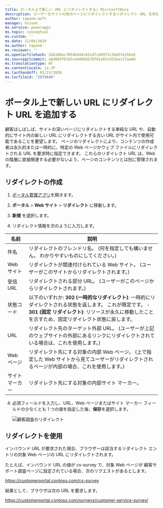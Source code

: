 ```yaml
---
title: ポータル上で新しい URL にリダイレクトする| MicrosoftDocs
description: ユーザーをサイトの他のページにリダイレクトするリダイレクト URL を作成するよう指示します。
author: tapanm-msft
manager: kvivek
ms.service: powerapps
ms.topic: conceptual
ms.custom: ''
ms.date: 11/04/2019
ms.author: tapanm
ms.reviewer: ''
ms.openlocfilehash: 2bb180ec705464d4c6314fc60973c2bd5fe15be8
ms.sourcegitcommit: a0d069f63d2ce9496d578f81e65cd32bec2faa4d
ms.translationtype: HT
ms.contentlocale: ja-JP
ms.lasthandoff: 01/23/2020
ms.locfileid: "2979449"
---
```

# <a name="add-a-redirect-url-to-a-new-url-on-a-portal"></a>ポータル上で新しい URL にリダイレクト URL を追加する

顧客はしばしば、サイトの深いページにリダイレクトする単純な URL や、自動的にサイト内の新しい URL にリダイレクトする古い URL がサイト内で使用可能であることを要望します。 ページのリダイレクトにより、コンテンツの作成者は永久的または一時的に、特定の Web ページかウェブ ファイルにリダイレクトされる URL を要求時に指定できます。 これらのリダイレクト URL は、Web の階層に直接関連する必要がないよう、ページのコンテンツとは別に管理されます。

## <a name="create-a-redirect"></a>リダイレクトの作成

1. [ポータル管理アプリ](configure-portal.md)を開きます。

2. **ポータル** > **Web サイト** > **リダイレクト** に移動します。

3. **新規** を選択します。

4. リダイレクト情報を次のように入力します。

| 名前        | 説明                                                                                                                                  |
|-------------|----------------------------------------------------------------------------------------------------------------------------------------------|
| 件名        | リダイレクトのフレンドリ名。 (何を指定しても構いません。 わかりやすいものにしてください。)                                                              |
| Web サイト     | リダイレクトが関連付けられている Web サイト。 (ユーザーがこのサイトからリダイレクトされます。)                                                         |
| 受信 URL | リダイレクトされる部分 URL。 (ユーザーがこのページからリダイレクトされます。)                                                            |
| 状態コード | 以下のいずれか:  **302 (一時的なリダイレクト)**: 一時的にリダイレクトされる状態を返します。 これが既定です。                                               -   **301 (固定 リダイレクト)**: リソースが永久に移動したことを示すため、固定リダイレクト状態に戻します。                          |
| URL         | リダイレクト先のターゲット外部 URL。 (ユーザーが上記のウェブサイトの外部にあるリンクにリダイレクトされている場合は、これを使用します。)                            |
| Web ページ    | リダイレクト先にする対象の内部 Web ページ。 (上で指定した Web サイトから見てユーザーがリダイレクトされるページが内部の場合、これを使用します。) |
| サイト マーカー | リダイレクト先にする対象の内部サイト マーカー。                                                                                           |

4. 必須フィールドを入力し、URL、Web ページまたはサイト マーカー フィールドの少なくとも 1 つの値を指定した後、**保存**を選択します。

    ![顧客調査のリダイレクト](../media/redirect-customer-survey.png "顧客調査のリダイレクト")  

## <a name="use-the-redirect"></a>リダイレクトを使用

インバウンド URL が要求された場合、ブラウザーは該当するリダイレクト エントリの対象 Web ページの URL にリダイレクトされます。

たとえば、インバウンド URL の値が cs-survey で、対象 Web ページが 顧客サポート調査ページに設定されている場合、次のリクエストがあるとします。

https://customerportal.contoso.com/cs-survey

結果として、ブラウザは次の URL を要求します。

https://customerportal.contoso.com/surveys/customer-service-survey/

